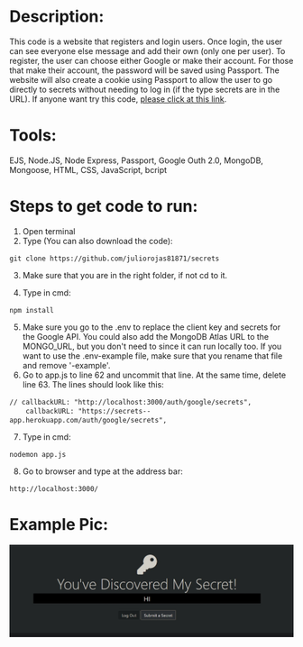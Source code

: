 # Description:
This code is a website that registers and login users. Once login, the user can see everyone else message and add their own (only one per user). 
To register, the user can choose either Google or make their account. For those that make their account, the password will be saved using Passport. The website will also create a cookie using Passport to allow the user to go directly to secrets without needing to log in (if the type secrets are in the URL).
If anyone want try this code, [please click at this link](https://secrets--app.herokuapp.com).

# Tools:
EJS, Node.JS, Node Express, Passport, Google Outh 2.0, MongoDB, Mongoose, HTML, CSS, JavaScript, bcript

# Steps to get code to run:
1. Open terminal
2. Type (You can also download the code):
```
git clone https://github.com/juliorojas81871/secrets
```
3. Make sure that you are in the right folder, if not cd to it.

4. Type in cmd: 
```
npm install
```
5. Make sure you go to the .env to replace the client key and secrets for the Google API. You could also add the MongoDB Atlas URL to the MONGO_URL, but you don't need to since it can run locally too. If you want to use the .env-example file, make sure that you rename that file and remove '-example'.
6. Go to app.js to line 62 and uncommit that line. At the same time, delete line 63. The lines should look like this:
```
// callbackURL: "http://localhost:3000/auth/google/secrets",
    callbackURL: "https://secrets--app.herokuapp.com/auth/google/secrets",
```
7. Type in cmd: 
```
nodemon app.js
```
8. Go to browser and type at the address bar: 
```
http://localhost:3000/
```

# Example Pic:
![Notes Example Pic](https://github.com/juliorojas81871/secrets/blob/main/pics/secrets.jpg)
